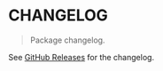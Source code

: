 # CHANGELOG

> Package changelog.

See [GitHub Releases](https://github.com/stdlib-js/assert-is-arrow-function/releases) for the changelog.